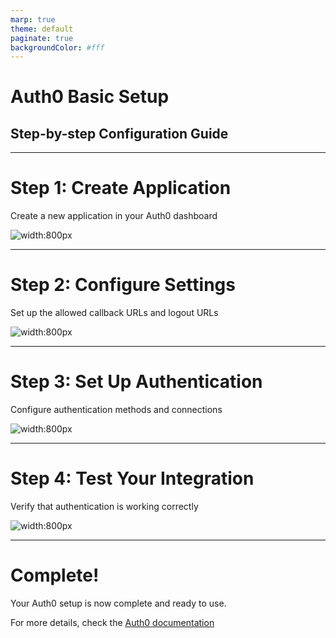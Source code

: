 ```yaml
---
marp: true
theme: default
paginate: true
backgroundColor: #fff
---
```


# Auth0 Basic Setup
## Step-by-step Configuration Guide

---

# Step 1: Create Application

Create a new application in your Auth0 dashboard

![width:800px](./create-app.png)

---

# Step 2: Configure Settings

Set up the allowed callback URLs and logout URLs

![width:800px](./configure-settings.png)

---

# Step 3: Set Up Authentication

Configure authentication methods and connections

![width:800px](./auth-methods.png)

---

# Step 4: Test Your Integration

Verify that authentication is working correctly

![width:800px](./test-integration.png)

---

# Complete!

Your Auth0 setup is now complete and ready to use.

For more details, check the [Auth0 documentation](https://auth0.com/docs)